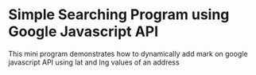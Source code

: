 # Simple Searching Program using Google Javascript API

This mini program demonstrates how to dynamically add mark on google javascript API using lat and lng values of an address

